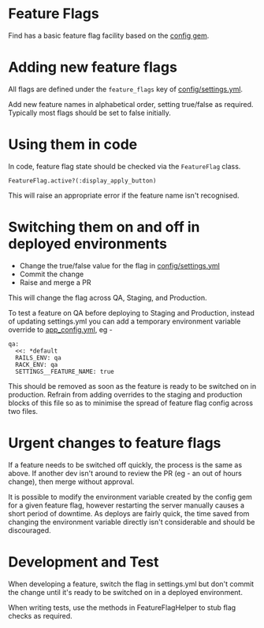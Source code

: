 # Feature Flags

Find has a basic feature flag facility based on the [config gem](https://github.com/rubyconfig/config).

# Adding new feature flags

All flags are defined under the `feature_flags` key of [config/settings.yml](config/settings.yml).

Add new feature names in alphabetical order, setting true/false as required. Typically most flags should be set to false initially.

# Using them in code

In code, feature flag state should be checked via the `FeatureFlag` class.

`FeatureFlag.active?(:display_apply_button)`

This will raise an appropriate error if the feature name isn't recognised.

# Switching them on and off in deployed environments

- Change the true/false value for the flag in [config/settings.yml](config/settings.yml)
- Commit the change
- Raise and merge a PR

This will change the flag across QA, Staging, and Production.

To test a feature on QA before deploying to Staging and Production, instead of updating settings.yml you can add a temporary environment variable override to [app_config.yml](terraform/workspace_variables/app_config.yml), eg -

```
qa:
  <<: *default
  RAILS_ENV: qa
  RACK_ENV: qa
  SETTINGS__FEATURE_NAME: true
```

This should be removed as soon as the feature is ready to be switched on in production. Refrain from adding overrides to the staging and production blocks of this file so as to minimise the spread of feature flag config across two files.

# Urgent changes to feature flags

If a feature needs to be switched off quickly, the process is the same as above. If another dev isn't around to review the PR (eg - an out of hours change), then merge without approval.

It is possible to modify the environment variable created by the config gem for a given feature flag, however restarting the server manually causes a short period of downtime. As deploys are fairly quick, the time saved from changing the environment variable directly isn't considerable and should be discouraged.

# Development and Test

When developing a feature, switch the flag in settings.yml but don't commit the change until it's ready to be switched on in a deployed environment.

When writing tests, use the methods in FeatureFlagHelper to stub flag checks as required.

